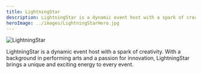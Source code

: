 ```yaml
---
title: LightningStar
description: LightningStar is a dynamic event host with a spark of creativity.
heroImage: ../images/LightningStarHero.jpg
---
```


![LightningStar](../images/LightningStarAvatar.jpg)

LightningStar is a dynamic event host with a spark of creativity. With a background in performing arts and a passion for innovation, LightningStar brings a unique and exciting energy to every event.
